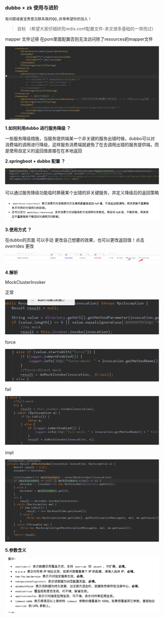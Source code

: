 ### dubbo + zk  使用与进阶 

    有问题或者宝贵意见联系我的QQ,非常希望你的加入！
    
>目标 （希望大家仔细研究redis.conf配置文件-本文很多基础的一带而过）

  mapper 文件记得 在pom里面配置否则无法访问除了resources的mapper文件
  
  ![配置图解](https://raw.githubusercontent.com/qiurunze123/imageall/master/dubbo1.png)


**1.如何利用dubbo 进行服务降级 ？**

一些服务降级措施，当服务提供端某一个非关键的服务出错时候，dubbo可以对消费端的调用进行降级，这样服务消费端就避免了在去调用出错的服务提供端，而是使用自定义的返回值直接在在本地返回

**2.springboot + dubbo 配置 ？**

  ![像注册中心写入动态覆盖配置规则](https://raw.githubusercontent.com/qiurunze123/imageall/master/dubbo2.png)

  可以通过服务降级功能临时屏蔽某个出错的非关键服务，并定义降级后的返回策略
  
  ![像注册中心写入动态覆盖配置规则](https://raw.githubusercontent.com/qiurunze123/imageall/master/dubbo3.png)

**3.使用方式 ？**

  在dubbo的页面 可以手动 更改自己想要的效果，也可以更改返回值！点击overrides 更改
  
  ![使用](https://raw.githubusercontent.com/qiurunze123/imageall/master/dubbo4.png)

**4.解析**

  MockClusterInvoker 
  
  正常
  
  ![使用](https://raw.githubusercontent.com/qiurunze123/imageall/master/dubbo5.png)
  
  force
  
  ![使用](https://raw.githubusercontent.com/qiurunze123/imageall/master/dubbo6.png)
  
  fail
  
  ![使用](https://raw.githubusercontent.com/qiurunze123/imageall/master/dubbo7.png)
  
  impl
  
  ![使用](https://raw.githubusercontent.com/qiurunze123/imageall/master/dubbo8.png)


**5.参数含义**

   ![使用](https://raw.githubusercontent.com/qiurunze123/imageall/master/dubbo9.png)
